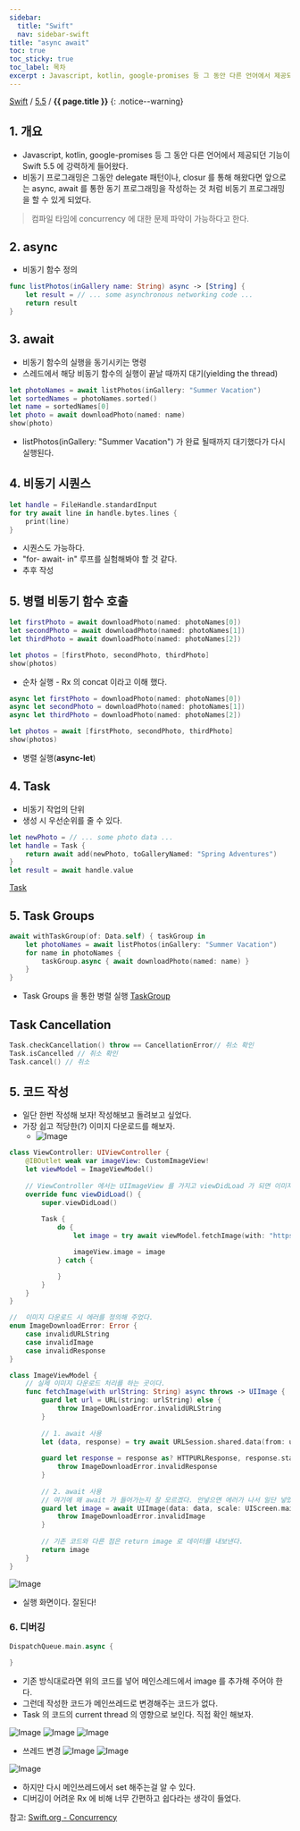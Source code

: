 ```yaml
---
sidebar:
  title: "Swift"
  nav: sidebar-swift
title: "async await"
toc: true
toc_sticky: true
toc_label: 목차
excerpt : Javascript, kotlin, google-promises 등 그 동안 다른 언어에서 제공되던 기능이 Swift 5.5 에 강력하게 들어왔다.
---
```

[Swift](/swift/) / [5.5](/swift/5.5/) / **{{ page.title }}**
{: .notice--warning}

## 1. 개요
- Javascript, kotlin, google-promises 등 그 동안 다른 언어에서 제공되던 기능이 Swift 5.5 에 강력하게 들어왔다.
- 비동기 프로그래밍은 그동안 delegate 패턴이나, closur 를 통해 해왔다면 앞으로는 async, await 를 통한 동기 프로그래밍을 작성하는 것 처럼 비동기 프로그래밍을 할 수 있게 되었다.
>컴파일 타임에 concurrency 에 대한 문제 파악이 가능하다고 한다.

## 2. async
- 비동기 함수 정의
```swift
func listPhotos(inGallery name: String) async -> [String] {
    let result = // ... some asynchronous networking code ...
    return result
}
```
## 3. await
- 비동기 함수의 실행을 동기시키는 명령
- 스레드에서 해당 비동기 함수의 실행이 끝날 때까지 대기(yielding the thread)
```swift
let photoNames = await listPhotos(inGallery: "Summer Vacation")
let sortedNames = photoNames.sorted()
let name = sortedNames[0]
let photo = await downloadPhoto(named: name)
show(photo)
```

- listPhotos(inGallery: "Summer Vacation") 가 완료 될때까지 대기했다가 다시 실행된다.

## 4. 비동기 시퀀스
```swift
let handle = FileHandle.standardInput
for try await line in handle.bytes.lines {
    print(line)
}
```
- 시퀀스도 가능하다.
- "for- await- in" 루프를 실험해봐야 할 것 같다.
- 추후 작성 

## 5. 병렬 비동기 함수 호출
```swift
let firstPhoto = await downloadPhoto(named: photoNames[0])
let secondPhoto = await downloadPhoto(named: photoNames[1])
let thirdPhoto = await downloadPhoto(named: photoNames[2])

let photos = [firstPhoto, secondPhoto, thirdPhoto]
show(photos)
```
- 순차 실행 - Rx 의 concat 이라고 이해 했다.

```swift
async let firstPhoto = downloadPhoto(named: photoNames[0])
async let secondPhoto = downloadPhoto(named: photoNames[1])
async let thirdPhoto = downloadPhoto(named: photoNames[2])

let photos = await [firstPhoto, secondPhoto, thirdPhoto]
show(photos)
```
- 병렬 실행(**async-let**)

## 4. Task
- 비동기 작업의 단위
- 생성 시 우선순위를 줄 수 있다.
```swift
let newPhoto = // ... some photo data ...
let handle = Task {
    return await add(newPhoto, toGalleryNamed: "Spring Adventures")
}
let result = await handle.value
```
[Task](https://developer.apple.com/documentation/swift/task)

## 5. Task Groups
```swift
await withTaskGroup(of: Data.self) { taskGroup in
    let photoNames = await listPhotos(inGallery: "Summer Vacation")
    for name in photoNames {
        taskGroup.async { await downloadPhoto(named: name) }
    }
}
```
- Task Groups 을 통한 병렬 실행
[TaskGroup](https://developer.apple.com/documentation/swift/taskgroup)

## Task Cancellation
```swift
Task.checkCancellation() throw == CancellationError// 취소 확인
Task.isCancelled // 취소 확인
Task.cancel() // 취소
```

## 5. 코드 작성
- 일단 한번 작성해 보자! 작성해보고 돌려보고 싶었다.
- 가장 쉽고 적당한(?) 이미지 다운로드를 해보자.
    - ![Image](https://images.unsplash.com/photo-1629491011862-af5720ac882a?ixid=MnwxMjA3fDB8MHxwaG90by1wYWdlfHx8fGVufDB8fHx8&ixlib=rb-1.2.1&auto=format&fit=crop&w=200&q=80)

```swift 
class ViewController: UIViewController {
    @IBOutlet weak var imageView: CustomImageView!
    let viewModel = ImageViewModel()
    
    // ViewController 에서는 UIImageView 를 가지고 viewDidLoad 가 되면 이미지 다운로드 시작을 하고 싶었다.
    override func viewDidLoad() {
        super.viewDidLoad()
        
        Task {
            do {
                let image = try await viewModel.fetchImage(with: "https://images.unsplash.com/photo-1629491011862-af5720ac882a?ixid=MnwxMjA3fDB8MHxwaG90by1wYWdlfHx8fGVufDB8fHx8&ixlib=rb-1.2.1&auto=format&fit=crop&w=634&q=80")

                imageView.image = image
            } catch {

            }
        }
    }
}
```

```swift
//  이미지 다운로드 시 에러를 정의해 주었다.
enum ImageDownloadError: Error {
    case invalidURLString
    case invalidImage
    case invalidResponse
}
```

```swift
class ImageViewModel {
    // 실제 이미지 다운로드 처리를 하는 곳이다.
    func fetchImage(with urlString: String) async throws -> UIImage {
        guard let url = URL(string: urlString) else {
            throw ImageDownloadError.invalidURLString
        }
        
        // 1. await 사용
        let (data, response) = try await URLSession.shared.data(from: url, delegate: nil)
        
        guard let response = response as? HTTPURLResponse, response.statusCode == 200 else {
            throw ImageDownloadError.invalidResponse
        }
        
        // 2. await 사용 
        // 여기에 왜 await 가 들어가는지 잘 모르겠다. 안넣으면 에러가 나서 일단 넣었다. 추후 알아봐야 겠다.
        guard let image = await UIImage(data: data, scale: UIScreen.main.scale) else {
            throw ImageDownloadError.invalidImage
        }
        
        // 기존 코드와 다른 점은 return image 로 데이터를 내보낸다.
        return image
    }
}
```
![Image](https://drive.google.com/uc?export=view&id=1M1ZAn1jVSghPojGshGD4DMLBXBjI1zux)
- 실행 화면이다. 잘된다!

### 6. 디버깅
```swift
DispatchQueue.main.async {

}
```
- 기존 방식대로라면 위의 코드를 넣어 메인스레드에서 image 를 추가해 주어야 한다.
- 그런데 작성한 코드가 메인쓰레드로 변경해주는 코드가 없다.
- Task 의 코드의 current thread 의 영향으로 보인다. 직접 확인 해보자.

![Image](https://drive.google.com/uc?export=view&id=1tVBRDMNw3YHusrD1QlntS7y1KN8lIkye)
![Image](https://drive.google.com/uc?export=view&id=1NEyDQqvyXoUtIW2JXgZDJ0ASmqMom7y9)
![Image](https://drive.google.com/uc?export=view&id=1J6IZofxyIMha6kTbWCLK4JQJT8m0hk1a)
- 쓰레드 변경
![Image](https://drive.google.com/uc?export=view&id=1sqB8U8QiQ2QCj_8kumDPs6-N6bCJpMF0)
![Image](https://drive.google.com/uc?export=view&id=1eldTeQ98NqtoHCpImZEWgymm2bxZnhfJ)

![Image](https://drive.google.com/uc?export=view&id=1GZ3ikiGb-kUjvLlOMa6b59Yd3CUq3R7t)
- 하지만 다시 메인쓰레드에서 set 해주는걸 알 수 있다.
- 디버깅이 어려운 Rx 에 비해 너무 간편하고 쉽다라는 생각이 들었다.

참고: [Swift.org - Concurrency](https://docs.swift.org/swift-book/LanguageGuide/Concurrency.html)
